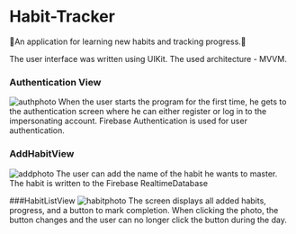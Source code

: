 # Habit-Tracker
🥦An application for learning new habits and tracking progress.🥦

The user interface was written using UIKit. The used architecture - MVVM.

### Authentication View
![authphoto](https://user-images.githubusercontent.com/89782153/196181466-3aca4dbf-e3bd-4fe3-ac8f-0f78aefae395.jpg)
  When the user starts the program for the first time, 
he gets to the authentication screen where he can either register 
or log in to the impersonating account.
Firebase Authentication is used for user authentication.

### AddHabitView
![addphoto](https://user-images.githubusercontent.com/89782153/196182232-e2d92aef-8cd5-4170-abae-52071e173fa8.jpg)
  The user can add the name of the habit he wants to master. 
  The habit is written to the Firebase RealtimeDatabase

###HabitListView
![habitphoto](https://user-images.githubusercontent.com/89782153/196182994-06ecc65f-994a-4643-b9ec-3ecc4784e1ed.jpg)
  The screen displays all added habits, progress, and a button to mark completion. When clicking the photo, the button changes and the user can no longer click the button during the day.
